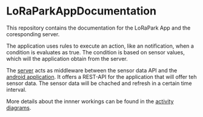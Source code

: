 # LoRaParkAppDocumentation

This repository contains the documentation for the LoRaPark App and the coresponding server.

The application uses rules to execute an action, like an notification, when a condition is evaluates as true. The condition is based on sensor values, which will the application obtain from the server.

The [server](https://github.com/oli-f/LoRaParkServer) acts as middleware between the sensor data API and the [android application](https://github.com/frozzenshooter/LoRaParkApplication). It offers a REST-API for the application that will offer teh sensor data. The sensor data will be chached and refresh in a certain time interval.

More details about the innner workings can be found in the [activity diagrams](./ActivityDiagrams).
